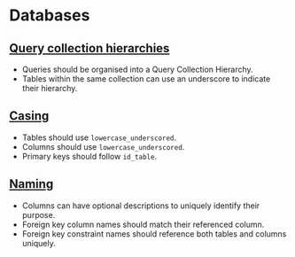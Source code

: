 # Databases

## [Query collection hierarchies](query-collection-hierarchies.md)

+ Queries should be organised into a Query Collection Hierarchy.
+ Tables within the same collection can use an underscore to indicate their hierarchy.

## [Casing](casing.md)

+ Tables should use `lowercase_underscored`.
+ Columns should use `lowercase_underscored`.
+ Primary keys should follow `id_table`.

## [Naming](naming.md)

+ Columns can have optional descriptions to uniquely identify their purpose.
+ Foreign key column names should match their referenced column.
+ Foreign key constraint names should reference both tables and columns uniquely.
